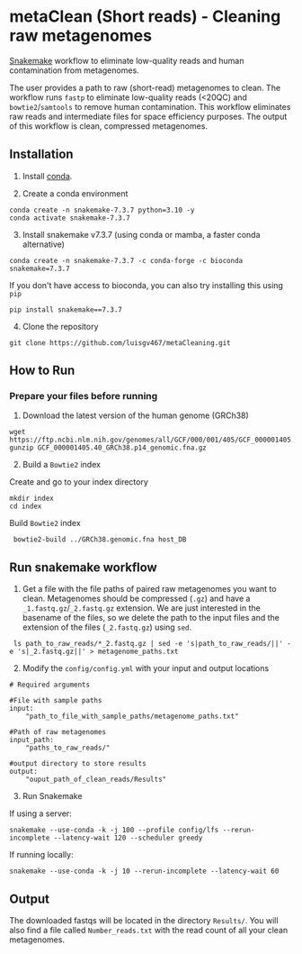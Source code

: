 # metaClean (Short reads) - Cleaning raw metagenomes
[Snakemake](https://snakemake.readthedocs.io/en/stable/getting_started/installation.html) workflow to eliminate low-quality reads and human contamination from metagenomes. 

The user provides a path to raw (short-read) metagenomes to clean. The workflow runs `fastp` to eliminate low-quality reads (<20QC) and `bowtie2`/`samtools` to remove human contamination. This workflow eliminates raw reads and intermediate files for space efficiency purposes. The output of this workflow is clean, compressed metagenomes. 

## Installation

1. Install [conda](https://docs.conda.io/projects/conda/en/latest/user-guide/install/index.html).
   
3. Create a conda environment
   
<pre><code>conda create -n snakemake-7.3.7 python=3.10 -y 
conda activate snakemake-7.3.7</code></pre> 

3. Install snakemake v7.3.7 (using conda or mamba, a faster conda alternative)

<pre><code>conda create -n snakemake-7.3.7 -c conda-forge -c bioconda snakemake=7.3.7</code></pre>

If you don't have access to bioconda, you can also try installing this using `pip`

<pre><code>pip install snakemake==7.3.7</code></pre>

4. Clone the repository

<pre><code>git clone https://github.com/luisgv467/metaCleaning.git</code></pre>

## How to Run

### Prepare your files before running

1. Download the latest version of the human genome (GRCh38)

<pre><code>wget https://ftp.ncbi.nlm.nih.gov/genomes/all/GCF/000/001/405/GCF_000001405.40_GRCh38.p14/GCF_000001405.40_GRCh38.p14_genomic.fna.gz
gunzip GCF_000001405.40_GRCh38.p14_genomic.fna.gz</code></pre>

2. Build a `Bowtie2` index

Create and go to your index directory

<pre><code>mkdir index 
cd index</code></pre>

Build `Bowtie2` index
<pre><code> bowtie2-build ../GRCh38.genomic.fna host_DB </code></pre>

## Run snakemake workflow

1. Get a file with the file paths of paired raw metagenomes you want to clean. Metagenomes should be compressed (`.gz`) and have a `_1.fastq.gz`/`_2.fastq.gz` extension. We are just interested in the basename of the files, so we delete the path to the input files and the extension of the files (`_2.fastq.gz`) using `sed`. 

<pre><code> ls path_to_raw_reads/*_2.fastq.gz | sed -e 's|path_to_raw_reads/||' -e 's|_2.fastq.gz||' > metagenome_paths.txt </pre></code> 

2. Modify the `config/config.yml` with your input and output locations

<pre><code># Required arguments

#File with sample paths
input:
    "path_to_file_with_sample_paths/metagenome_paths.txt" 

#Path of raw metagenomes
input_path:
    "paths_to_raw_reads/" 

#output directory to store results
output:
    "ouput_path_of_clean_reads/Results" </pre></code>

3. Run Snakemake

If using a server:
<pre><code>snakemake --use-conda -k -j 100 --profile config/lfs --rerun-incomplete --latency-wait 120 --scheduler greedy </pre></code>

If running locally:
<pre><code>snakemake --use-conda -k -j 10 --rerun-incomplete --latency-wait 60 </pre></code>

## Output

The downloaded fastqs will be located in the directory `Results/`. You will also find a file called `Number_reads.txt` with the read count of all your clean metagenomes.  




